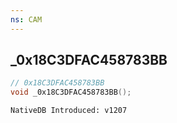 ```yaml
---
ns: CAM
---
```

## _0x18C3DFAC458783BB

```c
// 0x18C3DFAC458783BB
void _0x18C3DFAC458783BB();
```

```
NativeDB Introduced: v1207
```

